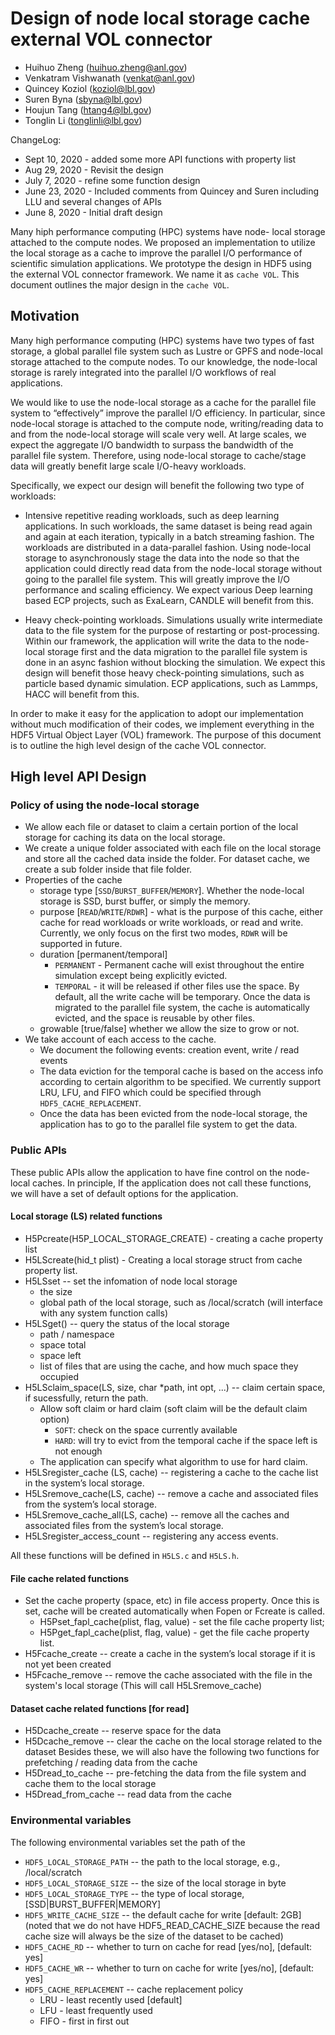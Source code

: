 # Design of node local storage cache external VOL connector
* Huihuo Zheng (huihuo.zheng@anl.gov)
* Venkatram Vishwanath (venkat@anl.gov)
* Quincey Koziol (koziol@lbl.gov)
* Suren Byna (sbyna@lbl.gov)
* Houjun Tang (htang4@lbl.gov)
* Tonglin Li (tonglinli@lbl.gov)

ChangeLog: 
* Sept 10, 2020 - added some more API functions with property list
* Aug 29, 2020 - Revisit the design
* July 7, 2020 - refine some function design
* June 23, 2020 - Included comments from Quincey and Suren including LLU and several changes of APIs
* June 8, 2020 - Initial draft design

Many hiph performance computing (HPC) systems have node- local storage attached to the compute nodes. We proposed an implementation to utilize the local storage as a cache to improve the parallel I/O performance of scientific simulation applications. We prototype the design in HDF5 using the external VOL connector framework. We name it as ```cache VOL```. This document outlines the major design in the ```cache VOL```. 

## Motivation
Many high performance computing (HPC) systems have two types of fast storage, a global parallel file system such as Lustre or GPFS and node-local storage attached to the compute nodes. To our knowledge, the node-local storage is rarely integrated into the parallel I/O workflows of real applications. 

We would like to use the node-local storage as a cache for the parallel file system to “effectively” improve the parallel I/O efficiency. In particular, since node-local storage is attached to the compute node, writing/reading data to and from the node-local storage will scale very well. At large scales, we expect the aggregate I/O bandwidth to surpass the bandwidth of the parallel file system. Therefore, using node-local storage to cache/stage data will greatly benefit large scale I/O-heavy workloads. 

Specifically, we expect our design will benefit the following two type of workloads: 

* Intensive repetitive reading workloads, such as deep learning applications. In such workloads, the same dataset is being read again and again at each iteration, typically in a batch streaming fashion. The workloads are distributed in a data-parallel fashion. Using node-local storage to asynchronously stage the data into the node so that the application could directly read data from the node-local storage without going to the parallel file system. This will greatly improve the I/O performance and scaling efficiency. We expect various Deep learning based ECP projects, such as ExaLearn, CANDLE will benefit from this. 

* Heavy check-pointing workloads. Simulations usually write intermediate data to the file system for the purpose of restarting or post-processing. Within our framework, the application will write the data to the node-local storage first and the data migration to the parallel file system is done in an async fashion without blocking the simulation. We expect this design will benefit those heavy check-pointing simulations, such as particle based dynamic simulation. ECP applications, such as Lammps, HACC will benefit from this. 


In order to make it easy for the application to adopt our implementation without much modification of their codes, we implement everything in the HDF5 Virtual Object Layer (VOL) framework. The purpose of this document is to outline the high level design of the cache VOL connector. 

## High level API Design 

### Policy of using the node-local storage
* We allow each file or dataset to claim a certain portion of the local storage for caching its data on the local storage.
* We create a unique folder associated with each file on the local storage and store all the cached data inside the folder. For dataset cache, we create a sub folder inside that file folder.  
* Properties of the cache
   - storage type [```SSD```/```BURST_BUFFER```/```MEMORY```]. Whether the node-local storage is SSD, burst buffer, or simply the memory. 
   - purpose [```READ```/```WRITE```/```RDWR```] - what is the purpose of this cache, either cache for read workloads or write workloads, or read and write. Currently, we only focus on the first two modes, ```RDWR``` will be supported in future. 
   - duration [permanent/temporal]
      - ```PERMANENT``` -  Permanent cache will exist throughout the entire simulation except being explicitly evicted.
      - ```TEMPORAL``` - it will be released if other files use the space. By default, all the write cache will be temporary. Once the data is migrated to the parallel file system, the cache is automatically evicted, and the space is reusable by other files.
   - growable [true/false] whether we allow the size to grow or not. 
* We take account of each access to the cache. 
  - We document the following events: creation event, write / read events
  - The data eviction for the temporal cache is based on the access info according to certain algorithm to be specified. We currently support LRU, LFU, and FIFO which could be specified through ```HDF5_CACHE_REPLACEMENT```.
  - Once the data has been evicted from the node-local storage, the application has to go to the parallel file system to get the data.

### Public APIs 
These public APIs allow the application to have fine control on the node-local caches. In principle, If the application does not call these functions, we will have a set of default options for the application.

#### Local storage (LS) related functions
* H5Pcreate(H5P_LOCAL_STORAGE_CREATE) - creating a cache property list 
* H5LScreate(hid_t plist) - Creating a local storage struct from cache property list. 
* H5LSset -- set the infomation of node local storage
  - the size
  - global path of the local storage, such as /local/scratch (will interface with any system function calls)
* H5LSget() -- query the status of the local storage
  - path / namespace
  - space total
  - space left
  - list of files that are using the cache, and how much space they occupied
* H5LSclaim_space(LS, size, char \*path, int opt, ...) -- claim certain space, if sucessfully, return the path. 
   * Allow soft claim or hard claim (soft claim will be the default claim option)
      - ```SOFT```: check on the space currently available
      - ```HARD```: will try to evict from the temporal cache if the space left is not enough
   * The application can specify what algorithm to use for hard claim. 
* H5LSregister_cache (LS, cache) -- registering a cache to the cache list in the system’s local storage.
* H5LSremove_cache(LS, cache) -- remove a cache and associated files from the system’s local storage.
* H5LSremove_cache_all(LS, cache) -- remove all the caches and associated files from the system’s local storage.
* H5LSregister_access_count -- registering any access events.

All these functions will be defined in ```H5LS.c``` and ```H5LS.h```. 

#### File cache related functions
* Set the cache property (space, etc) in file access property. Once this is set, cache will be created automatically when Fopen or Fcreate is called. 
   * H5Pset_fapl_cache(plist, flag, value) - set the file cache property list;
   * H5Pget_fapl_cache(plist, flag, value) - get the file cache property list.
* H5Fcache_create -- create a cache in the system’s local storage if it is not yet been created
* H5Fcache_remove -- remove the cache associated with the file in the system's local storage (This will call H5LSremove_cache)

#### Dataset cache related functions [for read]
* H5Dcache_create -- reserve space for the data
* H5Dcache_remove -- clear the cache on the local storage related to the dataset
Besides these, we will also have the following two functions for prefetching / reading data from the cache
* H5Dread_to_cache -- pre-fetching the data from the file system and cache them to the local storage
* H5Dread_from_cache -- read data from the cache

### Environmental variables 
The following environmental variables set the path of the 
* ```HDF5_LOCAL_STORAGE_PATH``` -- the path to the local storage, e.g., /local/scratch
* ```HDF5_LOCAL_STORAGE_SIZE``` -- the size of the local storage in byte
* ```HDF5_LOCAL_STORAGE_TYPE``` -- the type of local storage, [SSD|BURST_BUFFER|MEMORY]
* ```HDF5_WRITE_CACHE_SIZE``` -- the default cache for write [default: 2GB] (noted that we do not have HDF5_READ_CACHE_SIZE because the read cache size will always be the size of the dataset to be cached)
* ```HDF5_CACHE_RD``` -- whether to turn on cache for read [yes/no], [default: yes]
* ```HDF5_CACHE_WR``` -- whether to turn on cache for write [yes/no], [default: yes]
* ```HDF5_CACHE_REPLACEMENT``` -- cache replacement policy 
   - LRU - least recently used [default]
   - LFU - least frequently used 
   - FIFO - first in first out